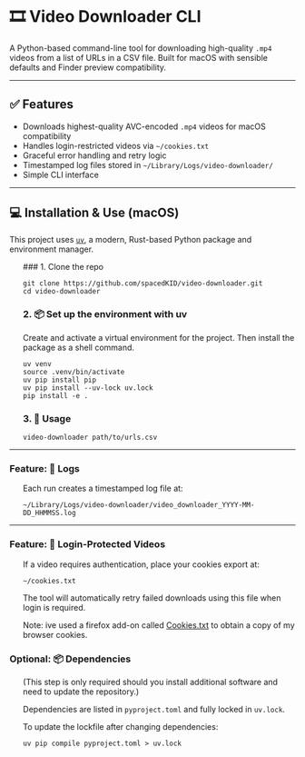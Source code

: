 # 🎞️ Video Downloader CLI

A Python-based command-line tool for downloading high-quality `.mp4` videos from a list of URLs in a CSV file. Built for macOS with sensible defaults and Finder preview compatibility.

---

## ✅ Features

- Downloads highest-quality AVC-encoded `.mp4` videos for macOS compatibility
- Handles login-restricted videos via `~/cookies.txt`
- Graceful error handling and retry logic
- Timestamped log files stored in `~/Library/Logs/video-downloader/`
- Simple CLI interface

---

## 💻 Installation & Use (macOS)

This project uses [`uv`](https://github.com/astral-sh/uv), a modern, Rust-based Python package and environment manager.

<ul>
### 1. Clone the repo

```
git clone https://github.com/spacedKID/video-downloader.git
cd video-downloader
```

### 2. 📦 Set up the environment with uv
Create and activate a virtual environment for the project. Then install the package as a shell command.

```
uv venv
source .venv/bin/activate
uv pip install pip
uv pip install --uv-lock uv.lock
pip install -e .
```

### 3. 🚀 Usage
`video-downloader path/to/urls.csv`

</ul>

---

### Feature: 📁 Logs
<ul>
Each run creates a timestamped log file at:

`~/Library/Logs/video-downloader/video_downloader_YYYY-MM-DD_HHMMSS.log`
</ul>

---

### Feature: 🔐 Login-Protected Videos

<ul>
If a video requires authentication, place your cookies export at:

`~/cookies.txt`

The tool will automatically retry failed downloads using this file when login is required.

Note: ive used a firefox add-on called [Cookies.txt](https://github.com/hrdl-github/cookies-txt) to obtain a copy of my browser cookies.
</ul>

### Optional: 📦 Dependencies
<ul>
(This step is only required should you install additional software and need to update the repository.)

Dependencies are listed in `pyproject.toml` and fully locked in `uv.lock`.

To update the lockfile after changing dependencies:

`uv pip compile pyproject.toml > uv.lock`
</ul>
